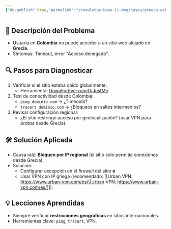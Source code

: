 ```yaml
---
{"dg-publish":true,"permalink":"/knowledge-base-it-bog/cases/greece-website-access-issue/"}
---
```


## 📌 Descripción del Problema  

- Usuaria en **Colombia** no puede acceder a un sitio web alojado en **Grecia**.  
- Síntomas: Timeout, error "Acceso denegado".  

## 🔍 Pasos para Diagnosticar  

1. Verificar si el sitio estaba caído globalmente:  
	- Herramienta: [DownForEveryoneOrJustMe](https://downforeveryoneorjustme.com)
2. Test de conectividad desde Colombia:  
   - `ping dominio.com` → ¿Timeouts?  
   - `tracert dominio.com` → ¿Bloqueos en saltos intermedios?  
3. Revisar configuración regional:  
   - ¿El sitio restringe acceso por geolocalización? (usar VPN para probar desde Grecia).  

## 🛠️ Solución Aplicada  
- Causa raíz: **Bloqueo por IP regional** (el sitio solo permitía conexiones desde Grecia).  
- Solución:  
  - Configurar excepción en el firewall del sitio **o**  
  - Usar VPN con IP griega (recomendado: [[Urban VPN: https://www.urban-vpn.com/es/\|Urban VPN: https://www.urban-vpn.com/es/]]).  

## 💡 Lecciones Aprendidas  
- Siempre verificar **restricciones geográficas** en sitios internacionales.  
- Herramientas clave: `ping`, `tracert`, VPN.  
